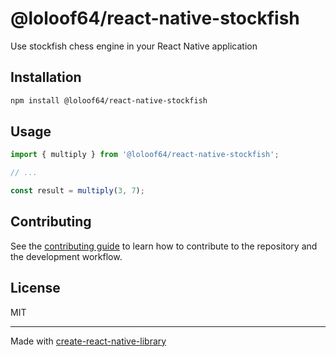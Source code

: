 # @loloof64/react-native-stockfish

Use stockfish chess engine in your React Native application

## Installation

```sh
npm install @loloof64/react-native-stockfish
```

## Usage


```js
import { multiply } from '@loloof64/react-native-stockfish';

// ...

const result = multiply(3, 7);
```


## Contributing

See the [contributing guide](CONTRIBUTING.md) to learn how to contribute to the repository and the development workflow.

## License

MIT

---

Made with [create-react-native-library](https://github.com/callstack/react-native-builder-bob)
